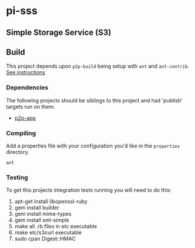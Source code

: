 # pi-sss
## Simple Storage Service (S3)


## Build

This project depends upon `p2p-build` being setup with `ant` and `ant-contrib`. [See instructions](http://barnyard.github.io/p2p-build)

### Dependencies

The following projects should be siblings to this project and had 'publish' targets run on them.

- [p2p-app](http://barnyard.github.io/p2p-app)

### Compiling

Add a properties file with your configuration you'd like in the `properties` directory.

    ant

### Testing

To get this projects integration tests running you will need to do this:

1. apt-get install libopenssl-ruby
2. gem install builder
3. gem install mime-types
4. gem install xml-simple
5. make all .rb files in etc executable
6. make etc/s3curl executable
7. sudo cpan Digest::HMAC


